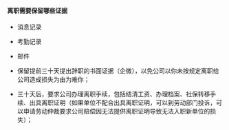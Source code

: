 #### 离职需要保留哪些证据

* 消息记录

* 考勤记录
* 邮件

* 保留提前三十天提出辞职的书面证据（企微），以免公司以你未按规定离职给公司造成损失为由为难你；

* 三十天后，要求公司办理离职手续，包括结清工资、办理档案、社保转移手续、出具离职证明（如果单位不配合出具离职证明，可以到劳动部门投诉，可以申请劳动仲裁要求公司赔偿因无法提供离职证明导致无法入职新单位的损失）；

  